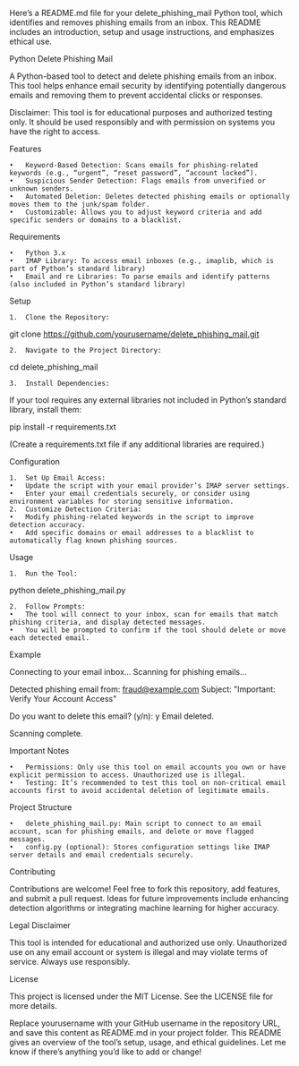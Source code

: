 Here’s a README.md file for your delete_phishing_mail Python tool, which identifies and removes phishing emails from an inbox. This README includes an introduction, setup and usage instructions, and emphasizes ethical use.

Python Delete Phishing Mail

A Python-based tool to detect and delete phishing emails from an inbox. This tool helps enhance email security by identifying potentially dangerous emails and removing them to prevent accidental clicks or responses.

Disclaimer: This tool is for educational purposes and authorized testing only. It should be used responsibly and with permission on systems you have the right to access.

Features

	•	Keyword-Based Detection: Scans emails for phishing-related keywords (e.g., “urgent”, “reset password”, “account locked”).
	•	Suspicious Sender Detection: Flags emails from unverified or unknown senders.
	•	Automated Deletion: Deletes detected phishing emails or optionally moves them to the junk/spam folder.
	•	Customizable: Allows you to adjust keyword criteria and add specific senders or domains to a blacklist.

Requirements

	•	Python 3.x
	•	IMAP Library: To access email inboxes (e.g., imaplib, which is part of Python’s standard library)
	•	Email and re Libraries: To parse emails and identify patterns (also included in Python’s standard library)

Setup

	1.	Clone the Repository:

git clone https://github.com/yourusername/delete_phishing_mail.git


	2.	Navigate to the Project Directory:

cd delete_phishing_mail


	3.	Install Dependencies:
If your tool requires any external libraries not included in Python’s standard library, install them:

pip install -r requirements.txt

(Create a requirements.txt file if any additional libraries are required.)

Configuration

	1.	Set Up Email Access:
	•	Update the script with your email provider’s IMAP server settings.
	•	Enter your email credentials securely, or consider using environment variables for storing sensitive information.
	2.	Customize Detection Criteria:
	•	Modify phishing-related keywords in the script to improve detection accuracy.
	•	Add specific domains or email addresses to a blacklist to automatically flag known phishing sources.

Usage

	1.	Run the Tool:

python delete_phishing_mail.py


	2.	Follow Prompts:
	•	The tool will connect to your inbox, scan for emails that match phishing criteria, and display detected messages.
	•	You will be prompted to confirm if the tool should delete or move each detected email.

Example

Connecting to your email inbox...
Scanning for phishing emails...

Detected phishing email from: fraud@example.com
Subject: "Important: Verify Your Account Access"

Do you want to delete this email? (y/n): y
Email deleted.

Scanning complete.

Important Notes

	•	Permissions: Only use this tool on email accounts you own or have explicit permission to access. Unauthorized use is illegal.
	•	Testing: It’s recommended to test this tool on non-critical email accounts first to avoid accidental deletion of legitimate emails.

Project Structure

	•	delete_phishing_mail.py: Main script to connect to an email account, scan for phishing emails, and delete or move flagged messages.
	•	config.py (optional): Stores configuration settings like IMAP server details and email credentials securely.

Contributing

Contributions are welcome! Feel free to fork this repository, add features, and submit a pull request. Ideas for future improvements include enhancing detection algorithms or integrating machine learning for higher accuracy.

Legal Disclaimer

This tool is intended for educational and authorized use only. Unauthorized use on any email account or system is illegal and may violate terms of service. Always use responsibly.

License

This project is licensed under the MIT License. See the LICENSE file for more details.

Replace yourusername with your GitHub username in the repository URL, and save this content as README.md in your project folder. This README gives an overview of the tool’s setup, usage, and ethical guidelines. Let me know if there’s anything you’d like to add or change!